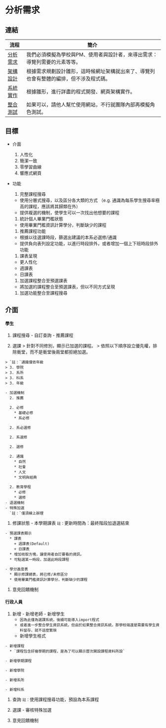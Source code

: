 # 分析需求

## 連結
流程|簡介
-------|---------
[分析需求](./requirement.md)|我們必須模擬為學校與PM、使用者與設計者，來導出需求：導覽列需要的元素等等。
[架構設計](./design.md)|根據需求規劃設計雛形，這時候網址架構就出來了、導覽列也會有整體的編排，但不涉及程式碼。
[系統實作](./implement.md)|根據雛形，進行詳盡的程式開發、網頁架構實作。
[整合測試](./test.md)|如果可以，請他人幫忙使用網站，不行就團隊內部再模擬角色測試。

## 目標
  - 介面
    1. 人性化
    1. 簡潔一致
    1. 零學習曲線
    1. 響應式網頁
  - 功能
    1. 完整課程搜尋
      * 使用分層式搜尋，以及區分各大類的方式
       （e.g. 通識為每系學生搜尋率極高的課程，應該將其歸類在外）
       * 提供複選的機制，使學生可以一次找出他想要的課程

    1. 統計個人畢業門檻狀態
      * 使用畢業門檻資訊計算學分，判斷缺少的課程

    1. 推薦課程功能
      * 根據以往選課時段，篩選出建議的本系必選修/通識
      * 提供負向表列設定功能，以進行時段排外，或者增加一個上下班時段排外功能

    1. 課表呈現
      * 更人性化
      * 週課表
      * 日課表

    1. 加選課程整合至預選課表
      * 將加選的課程整合至預選課表，但以不同方式呈現

    1. 加選功能整合至課程搜尋

## 介面
####  學生
  1. 課程搜尋
    - 自訂查詢
    - 推薦課程

  1. 選課
    > 針對不同修別，顯示已加選的課程。
    > 依照以下順序設立優先權，排除衝堂，而不是衝堂後兩堂都拒絕加選。

    > `註：`通識僅依年級
    > 3. 學院
    > 3. 系所
    > 3. 科系
    > 3. 年級

    - 加選機制
      2. 推薦

      2. 必修
        * 基礎必修
        * 系必修

      2. 系必選修

      2. 系選修

      2. 選修

      2. 通識
        * 自然
        * 社會
        * 人文
        * 文明與經典

      2. 教育學程
        * 必修
        * 選修
    - 退選機制
    - 特殊加選
      `註：`僅須線上辦理

  1. 修課狀態
    - 本學期課表
      `註：`更新時間為：最終階段加退選結束

    - 預選課表顯示
      * 課表
        + 週課表(Default)
        + 日課表
      * 增加核取方塊，讓使用者自訂要看的資訊。
      * 可點選某一時段，加選此時段課程

    - 學分進度表
      * 顯示修課總表，將已修/未修區分
      * 使用畢業門檻資訊計算學分，判斷缺少的課程

  1. 意見回饋機制

#### 行政人員
  1. 新增
    - 新增老師
    - 新增學生
      * `因為此僅為選課系統，後續可能導入import程式`
      * `或者進一步整合學生資訊系統，但由於如果整合資訊系統，那學校端還是需要有學生資料留存，就不這麼繁瑣`
      * 新增學生格式

    - 新增課程
      * `課程包含好幾學期的課程，是為了可以顯示歷次開設課程資料所設`

    - 新增學期課程

    - 新增學院

    - 新增系所  

    - 新增科系  

  1. 查詢
    `註：`使用課程搜尋功能，預設為本系課程

  1. 選課
    - 審核特殊加選

  1. 意見回饋機制
